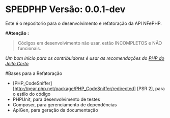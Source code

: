 SPEDPHP    Versão: 0.0.1-dev  
=========================
  
Este é o repositorio para o desenvolvimento e refatoração da API NFePHP.

#**Atenção :**

> Códigos em desenvolvimento não usar, estão INCOMPLETOS e NÃO funcionais.


_Um bom inicio para os contribuidores é usar as recomendações do [PHP do Jeito Certo](http://br.phptherightway.com/)_


#Bases para a Refatoração


- [PHP_CodeSniffer][http://pear.php.net/package/PHP_CodeSniffer/redirected] [PSR 2], para o estilo do código
- PHPUnit, para desenvolvimento de testes
- Composer, para gerenciamento de dependências
- ApiGen, para geração da documentação

